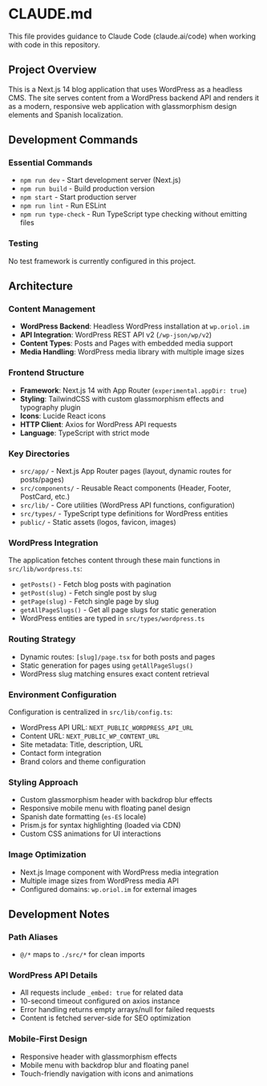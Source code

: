 # CLAUDE.md

This file provides guidance to Claude Code (claude.ai/code) when working with code in this repository.

## Project Overview

This is a Next.js 14 blog application that uses WordPress as a headless CMS. The site serves content from a WordPress backend API and renders it as a modern, responsive web application with glassmorphism design elements and Spanish localization.

## Development Commands

### Essential Commands
- `npm run dev` - Start development server (Next.js)
- `npm run build` - Build production version
- `npm start` - Start production server
- `npm run lint` - Run ESLint
- `npm run type-check` - Run TypeScript type checking without emitting files

### Testing
No test framework is currently configured in this project.

## Architecture

### Content Management
- **WordPress Backend**: Headless WordPress installation at `wp.oriol.im`
- **API Integration**: WordPress REST API v2 (`/wp-json/wp/v2`) 
- **Content Types**: Posts and Pages with embedded media support
- **Media Handling**: WordPress media library with multiple image sizes

### Frontend Structure
- **Framework**: Next.js 14 with App Router (`experimental.appDir: true`)
- **Styling**: TailwindCSS with custom glassmorphism effects and typography plugin
- **Icons**: Lucide React icons
- **HTTP Client**: Axios for WordPress API requests
- **Language**: TypeScript with strict mode

### Key Directories
- `src/app/` - Next.js App Router pages (layout, dynamic routes for posts/pages)
- `src/components/` - Reusable React components (Header, Footer, PostCard, etc.)
- `src/lib/` - Core utilities (WordPress API functions, configuration)
- `src/types/` - TypeScript type definitions for WordPress entities
- `public/` - Static assets (logos, favicon, images)

### WordPress Integration
The application fetches content through these main functions in `src/lib/wordpress.ts`:
- `getPosts()` - Fetch blog posts with pagination
- `getPost(slug)` - Fetch single post by slug
- `getPage(slug)` - Fetch single page by slug
- `getAllPageSlugs()` - Get all page slugs for static generation
- WordPress entities are typed in `src/types/wordpress.ts`

### Routing Strategy
- Dynamic routes: `[slug]/page.tsx` for both posts and pages
- Static generation for pages using `getAllPageSlugs()`
- WordPress slug matching ensures exact content retrieval

### Environment Configuration
Configuration is centralized in `src/lib/config.ts`:
- WordPress API URL: `NEXT_PUBLIC_WORDPRESS_API_URL`
- Content URL: `NEXT_PUBLIC_WP_CONTENT_URL` 
- Site metadata: Title, description, URL
- Contact form integration
- Brand colors and theme configuration

### Styling Approach
- Custom glassmorphism header with backdrop blur effects
- Responsive mobile menu with floating panel design
- Spanish date formatting (`es-ES` locale)
- Prism.js for syntax highlighting (loaded via CDN)
- Custom CSS animations for UI interactions

### Image Optimization
- Next.js Image component with WordPress media integration
- Multiple image sizes from WordPress media API
- Configured domains: `wp.oriol.im` for external images

## Development Notes

### Path Aliases
- `@/*` maps to `./src/*` for clean imports

### WordPress API Details
- All requests include `_embed: true` for related data
- 10-second timeout configured on axios instance
- Error handling returns empty arrays/null for failed requests
- Content is fetched server-side for SEO optimization

### Mobile-First Design
- Responsive header with glassmorphism effects
- Mobile menu with backdrop blur and floating panel
- Touch-friendly navigation with icons and animations